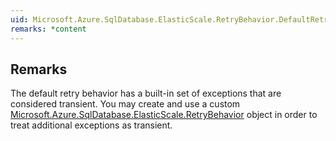 ```yaml
---  
uid: Microsoft.Azure.SqlDatabase.ElasticScale.RetryBehavior.DefaultRetryBehavior  
remarks: *content  
---  
```

  
## Remarks  
 The default retry behavior has a built-in set of exceptions that are considered transient.              You may create and use a custom [Microsoft.Azure.SqlDatabase.ElasticScale.RetryBehavior](assetId:///T:Microsoft.Azure.SqlDatabase.ElasticScale.RetryBehavior?qualifyHint=False&autoUpgrade=True) object in order              to treat additional exceptions as transient.